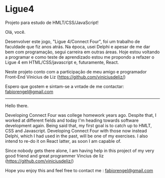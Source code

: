 # Ligue4
 Projeto para estudo de HMLT/CSS/JavaScript!

Olá, você.

Desenvolver este jogo, "Ligue 4/Connect Four", foi um trabalho de faculdade que fiz anos atrás. Na época, usei Delphi e apesar de me dar bem com programação, segui carreira em outras áreas. 
Hoje estou voltando a programar e como teste de aprendizado estou me propondo a refazer o Ligue 4 em HTML/CSS/javascript e, futuramente, React.

Neste projeto conto com a participação de meu amigo e programador Front-End Vínicius de Liz (https://github.com/viniciusdeliz/)

Espero que gostem e sintam-se a vntade de me contactar: fabiorengel@gmail.com

-------


Hello there. 

Developing Connect Four was college homework years ago. Despite that, I worked at different fields and today I'm heading towards software development again. Being said that, my first goal is to catch up to HMLT, CSS and Javascript. Developing Connect Four with those now instead Delphi, which I had used in the past, will be one of my exercises. I also intend to re-do it on React latter, as soon I am capable of.

Since nobody gets there alone, I am having help in this project of my very good friend and great programmer Vincius de liz (https://github.com/viniciusdeliz/)

Hope you enjoy this and feel free to contact me : fabiorengel@gmail.com